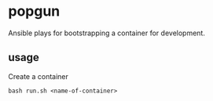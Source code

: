 # popgun
Ansible plays for bootstrapping a container for development.

## usage

Create a container

```
bash run.sh <name-of-container>
```
